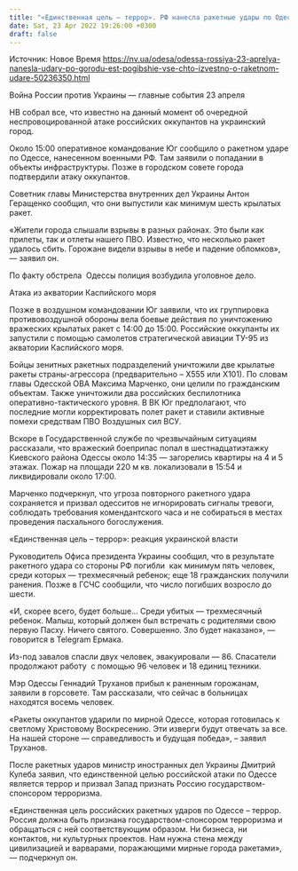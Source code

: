```yaml
---
title: "«Единственная цель — террор». РФ нанесла ракетные удары по Одессе — что известно об атаке оккупантов, из-за которой погибли шесть человек"
date: Sat, 23 Apr 2022 19:26:00 +0300
draft: false
---
```

Источник: Новое Время https://nv.ua/odesa/odessa-rossiya-23-aprelya-nanesla-udary-po-gorodu-est-pogibshie-vse-chto-izvestno-o-raketnom-udare-50236350.html


 Война России против Украины — главные события 23 апреля

НВ собрал все, что известно на данный момент об очередной неспровоцированной атаке российских оккупантов на украинский город.

Около 15:00 оперативное командование Юг сообщило о ракетном ударе по Одессе, нанесенном военными РФ. Там заявили о попадании в объекты инфраструктуры. Позже в городском совете города подтвердили атаку оккупантов.

Советник главы Министерства внутренних дел Украины Антон Геращенко сообщил, что они выпустили как минимум шесть крылатых ракет.

«Жители города слышали взрывы в разных районах. Это были как прилеты, так и отлеты нашего ПВО. Известно, что несколько ракет удалось сбить. Горожане видели взрывы в небе и падение обломков», — заявил он.

По факту обстрела  Одессы полиция возбудила уголовное дело.

Атака из акватории Каспийского моря

Позже в воздушном командовании Юг заявили, что их группировка противовоздушной обороны вела боевые действия по уничтожению вражеских крылатых ракет с 14:00 до 15:00. Российские оккупанты их запустили с помощью самолетов стратегической авиации ТУ-95 из акватории Каспийского моря.

Бойцы зенитных ракетных подразделений уничтожили две крылатые ракеты страны-агрессора (предварительно – Х555 или Х101). По словам главы Одесской ОВА Максима Марченко, они целили по гражданским объектам. Также уничтожили два российских беспилотника оперативно-тактического уровня. В ВК Юг предполагают, что последние могли корректировать полет ракет и ставили активные помехи средствам ПВО Воздушных сил ВСУ.

Вскоре в Государственной службе по чрезвычайным ситуациям рассказали, что вражеский боеприпас попал в шестнадцатиэтажку Киевского района Одессы около 14:35 — загорелись квартиры на 4 и 5 этажах. Пожар на площади 220 м кв. локализовали в 15:54 и ликвидировали около 17:00.

Марченко подчеркнул, что угроза повторного ракетного удара сохраняется и призвал одесситов не игнорировать сигналы тревоги, соблюдать требования комендантского часа и не собираться в местах проведения пасхального богослужения.

«Единственная цель – террор»: реакция украинской власти

Руководитель Офиса президента Украины сообщил, что в результате ракетного удара со стороны РФ погибли  как минимум пять человек, среди которых — трехмесячный ребенок; еще 18 гражданских получили ранения. Позже в ГСЧС сообщили, что число погибших возросло до шести.

«И, скорее всего, будет больше… Среди убитых — трехмесячный ребенок. Малыш, который должен был встречать с родителями свою первую Пасху. Ничего святого. Совершенно. Зло будет наказано», — говорится в Telegram Ермака.

Из-под завалов спасли двух человек, эвакуировали — 86. Спасатели продолжают работу  с помощью 96 человек и 18 единиц техники.

Мэр Одессы Геннадий Труханов прибыл к раненным горожанам, заявили в горсовете. Там рассказали, что сейчас в больницах находятся восемь человек.

«Ракеты оккупантов ударили по мирной Одессе, которая готовилась к светлому Христовому Воскресению. Эти изверги будут отвечать за все. На нашей стороне — справедливость и будущая победа», – заявил Труханов.

После ракетных ударов министр иностранных дел Украины Дмитрий Кулеба заявил, что единственной целью российской атаки по Одессе является террор и призвал Запад признать Россию государством-спонсором терроризма.

«Единственная цель российских ракетных ударов по Одессе – террор. Россия должна быть признана государством-спонсором терроризма и обращаться с ней соответствующим образом. Ни бизнеса, ни контактов, ни культурных проектов. Нам нужна стена между цивилизацией и варварами, поражающими мирные города ракетами», — подчеркнул он.
